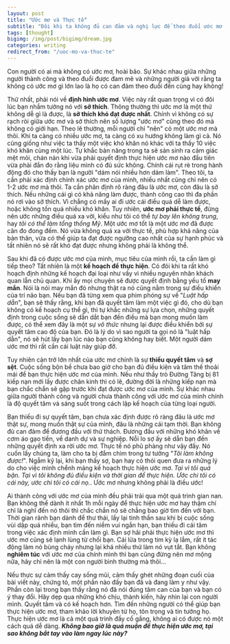```yaml
---
layout: post
title: "Ước mơ và Thực tế"
subtitle: "Đôi khi ta không đủ can đảm và nghị lực để theo đuổi ước mơ..."
tags: [thought]
bigimg: /img/post/bigimg/dream.jpg
categories: writing
redirect_from: "/uoc-mo-va-thuc-te"
---
```


Con người có ai mà không có ước mơ, hoài bão. Sự khác nhau giữa những người thành công và theo đuổi được đam mê và những người giả vời rằng ta không có ước mơ gì lớn lao là họ có can đảm theo đuổi đến cùng hay không!

Thứ nhất, phải nói về **định hình ước mơ**. Việc này rất quan trọng vì có đôi lúc bạn nhầm tưởng nó với **sở thích**. Thông thường thì ước mơ là một thứ không dễ gì là được, là **sở thích khó đạt được nhất**. Chính vì không có sự rạch ròi giữa ước mơ và sở thích nên số lượng "ước mơ" cũng theo đó mà không có giới hạn. Theo lẽ thường, mỗi người chỉ "nên" có một ước mơ mà thôi. Khi ta càng có nhiều ước mơ, ta càng có xu hướng không làm gì cả. Nó cũng giống như việc ta thấy một việc khó khăn nó khác với ta thấy 10 việc khó khăn cùng một lúc. Tự khắc bản năng trong ta sẽ sản sinh ra cảm giác mệt mỏi, chán nản khi vừa phải quyết định thực hiện ước mơ nào đầu tiên vừa phải đắn đo rằng liệu mình có đủ sức không. Chính cái rụt rè trong hành động đó cho thấy bạn là người "dám nói nhiều hơn dám làm". Theo tôi, ta cần phải xác định chính xác ước mơ của mình, nhiều nhất cũng chỉ nên có 1-2 ước mơ mà thôi. Ta cần phân định rõ ràng đâu là ước mơ, còn đâu là sở thích. Nếu những cái gì có khả năng làm được, thành công cao thì đa phần nó rơi vào sở thích. Vì chẳng có mấy ai đi ước cái điều quá dễ làm được, hoặc không tốn quá nhiều khó khăn. Tuy nhiên, **ước mơ phải thực tế**, đừng nên ước những điều quá xa vời, kiểu như tôi có thể *tự bay lên không trung*, hay *tôi có thể làm tổng thống Mỹ*. Một ước mơ tốt là một ước mơ đã được cân đo đong đếm. Nó vừa không quá xa vời thực tế, phù hợp khả năng của bản thân, vừa có thể giúp ta đạt được ngưỡng cao nhất của sự hạnh phúc và tất nhiên nó sẽ rất khó đạt được nhưng không phải là không thể.

Sau khi đã có được ước mơ của mình, mục tiêu của mình rồi, ta cần làm gì tiếp theo? Tất nhiên là một **kế hoạch để thực hiện**. Có đôi khi ta rất khó hoạch định những kế hoạch đại loại như vầy vì nhiều nguyên nhân khách quan lẫn chủ quan. Khi ấy mọi chuyện sẽ được quyết định bằng yếu tố **may mắn**. Nói là nói may mắn đó nhưng thật ra nó cũng nằm trong sự điều khiển của trí não bạn. Nếu bạn đã từng xem qua phim phóng sự về "*Luật hấp dẫn*", bạn sẽ thấy rằng, khi bạn đã quyết tâm làm một việc gì đó, cho dù bạn không có kế hoạch cụ thể gì, thì tự khắc những sự lựa chọn, những quyết định trong cuộc sống sẽ dẫn dắt bạn đến điều mà bạn mong muốn làm được, có thể xem đây là một sự *vô thức* nhưng lại được điều khiển bởi sự quyết tâm cao độ của bạn. Đó là lý do vì sao người ta gọi nó là "luật hấp dẫn", nó sẽ hút lấy bạn lúc nào bạn cũng không hay biết. Một người dám ước mơ thì rất cần cái luật này giúp đỡ. 

Tuy nhiên cản trở lớn nhất của ước mơ chính là sự **thiếu quyết tâm** và **sợ sệt**. Cuộc sống bộn bề chưa bao giờ cho bạn đủ điều kiện và tâm thế thoải mái để bạn thực hiện ước mơ của mình. Nếu như thầy trò Đường Tăng bị 81 kiếp nạn mới lấy được chân kinh thì có lẽ, đường đời là những kiếp nạn mà bạn chắc chắn sẽ gặp trước khi đạt được ước mơ của mình. Sự khác nhau giữa người thành công và người chưa thành công với ước mơ của mình chính là độ quyết tâm và sáng suốt trong cách lập kế hoạch của từng loại người.

Bạn thiếu đi sự quyết tâm, bạn chưa xác định được rõ ràng đâu là ước mơ thật sự, mong muốn thật sự của mình, đâu là những cái tạm thời. Bạn không đủ can đảm để đương đầu với thử thách. Đương đầu với những khó khăn về cơm áo gạo tiền, về danh dự và sự nghiệp. Nỗi lo sợ ấy sẽ dẫn bạn đến những quyết định xa rời ước mơ. Thực tế nó phũ phàng như vậy đấy. Nó cuốn lấy chúng ta, làm cho ta bị đắm chìm trong tư tưởng "*Tôi làm không được!*". Ngẫm kỹ lại, khi bạn thấy sợ, bạn hay có thói quen đưa ra những lý do cho việc mình chểnh mảng kế hoạch thực hiện ước mơ. *Tại vì tôi quá bận. Tại vì tôi không đủ điều kiện và thời gian để thực hiện. Ước chi tôi có cái này, ước chi tôi có cái nọ.*. Ước mơ nhưng không phải là điều ước!

Ai thành công với ước mơ của mình đều phải trải qua một quá trình gian nan. Bạn không thể dành ít nhất 1h mỗi ngày để thực hiện ước mơ hay thậm chí chỉ là nghĩ đến nó thôi thì chắc chắn nó sẽ chẳng bao giờ tìm đến với bạn. Thời gian rãnh bạn dành để thư thái, lấy lại tinh thần sau khi bị cuộc sống vùi dập quá nhiều, bạn tìm đến niềm vui ngắn hạn, bạn thiếu đi cái tâm trong việc xác định mình cần làm gì. Bạn sợ hãi phải thực hiện ước mơ thì ước mơ cũng sẽ lạnh lùng từ chối bạn. Cái lửa trong tim kỳ lạ lắm, rất ít tác động làm nó bùng cháy nhưng lại khá nhiều thứ làm nó vụt tắt. Bạn không **nghiêm túc** với ước mơ của chính mình thì bạn cũng đừng nên mơ mộng nữa, hãy chỉ nên là một con người bình thường mà thôi...

Nếu thực sự cảm thấy cay sống mũi, cảm thấy ghét những đoạn cuối của bài viết này, chứng tỏ, một phần nào đấy bạn đã và đang làm y như vậy. Phần còn lại trong bạn thấy rằng nó đã nói đúng tâm can của bạn và bạn có ý thay đổi. Hãy dẹp qua những khó chịu, thành kiến, hãy nhìn lại con người mình. Quyết tâm và có kế hoạch hơn. Tìm đến những người có thể giúp bạn thực hiện ước mơ, tham khảo lời khuyên từ họ, tôn trọng và tin tưởng họ. Thực hiện ước mơ là cả một quá trình đầy cố gắng, không ai có được nó một cách quá dễ dàng. ***Không bao giờ là quá muộn để thực hiện ước mơ, tại sao không bắt tay vào làm ngay lúc này?***